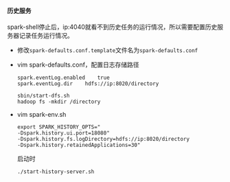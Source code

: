 #### 历史服务

spark-shell停止后，ip:4040就看不到历史任务的运行情况，所以需要配置历史服务器记录任务运行情况。

* 修改`spark-defaults.conf.template`文件名为`spark-defaults.conf`

* vim spark-defaults.conf，配置日志存储路径

  ```properties
  spark.eventLog.enabled    true
  spark.eventLog.dir    hdfs://ip:8020/directory
  ```

  ```properties
  sbin/start-dfs.sh
  hadoop fs -mkdir /directory
  ```

* vim spark-env.sh

  ```shell
  export SPARK_HISTORY_OPTS="
  -Dspark.history.ui.port=18080"
  -Dspark.history.fs.logDirectory=hdfs://ip:8020/directory
  -Dspark.history.retainedApplications=30"
  ```

  启动时

  ```shell
  ./start-history-server.sh
  ```

  